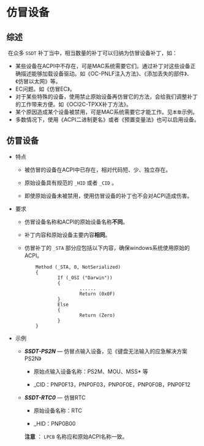 # 仿冒设备

## 综述

​		在众多 `SSDT` 补丁当中，相当数量的补丁可以归纳为仿冒设备补丁，如：

- 某些设备在ACPI中不存在，可是MAC系统需要它们。通过补丁对这些设备正确描述能够加载设备驱动。如《OC-PNLF注入方法》、《添加丢失的部件》、《仿冒以太网》等。
- EC问题。如《仿冒EC》。
- 对于某些特殊的设备，使用禁止原始设备再仿冒它的方法，会给我们调整补丁的工作带来方便。如《OCI2C-TPXX补丁方法》。
- 某个原因造成某个设备被禁用，可是MAC系统需要它才能工作。见`本章`示例。
- 多数情况下，使用《ACPI二进制更名》或者《预置变量法》也可以启用设备。

## 仿冒设备

- 特点
  
  - 被仿冒的设备在ACPI中已存在，相对代码短、少、独立存在。
  
  - 原始设备具有规范的 `_HID` 或者 `_CID` 。
  - 即使原始设备未被禁用，使用仿冒设备的补丁也不会对ACPI造成伤害。
  
- 要求

  - 仿冒设备名称和ACPI的原始设备名称**不同**。

  - 补丁内容和原始设备主要内容**相同**。

  - 仿冒补丁的 `_STA` 部分应包括以下内容，确保windows系统使用原始的ACPI。

    ```
    	Method (_STA, 0, NotSerialized)
    	{
    			If (_OSI ("Darwin"))
    			{
    					......
    					Return (0x0F)
    			}
    			Else
    			{
    					Return (Zero)
    			}
    	}
    ```
  
- 示例
  - ***SSDT-PS2N*** — 仿冒点输入设备，见《键盘无法输入的应急解决方案PS2N》
  
    - 原始点输入设备名称：PS2M、MOU、MSS* 等
  
    - _CID：PNP0F13，PNP0F03，PNP0F0E，PNP0F0B，PNP0F12
  - ***SSDT-RTC0*** — 仿冒RTC
  
    - 原始设备名称：RTC
  
    - _HID：PNP0B00
  
    **注意** ： `LPCB` 名称应和原始ACPI名称一致。
  
